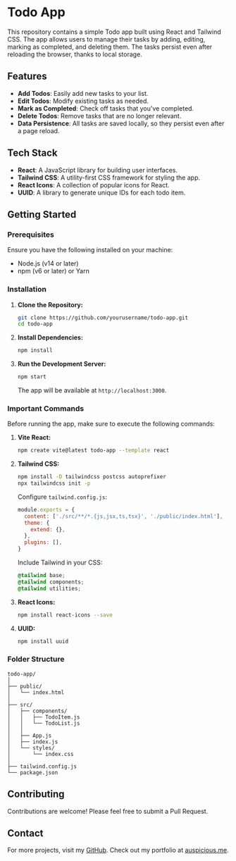 # Todo App

This repository contains a simple Todo app built using React and Tailwind CSS. The app allows users to manage their tasks by adding, editing, marking as completed, and deleting them. The tasks persist even after reloading the browser, thanks to local storage.

## Features

- **Add Todos**: Easily add new tasks to your list.
- **Edit Todos**: Modify existing tasks as needed.
- **Mark as Completed**: Check off tasks that you've completed.
- **Delete Todos**: Remove tasks that are no longer relevant.
- **Data Persistence**: All tasks are saved locally, so they persist even after a page reload.

## Tech Stack

- **React**: A JavaScript library for building user interfaces.
- **Tailwind CSS**: A utility-first CSS framework for styling the app.
- **React Icons**: A collection of popular icons for React.
- **UUID**: A library to generate unique IDs for each todo item.

## Getting Started

### Prerequisites

Ensure you have the following installed on your machine:

- Node.js (v14 or later)
- npm (v6 or later) or Yarn

### Installation

1. **Clone the Repository:**

   ```bash
   git clone https://github.com/yourusername/todo-app.git
   cd todo-app
   ```

2. **Install Dependencies:**

   ```bash
   npm install
   ```

3. **Run the Development Server:**

   ```bash
   npm start
   ```

   The app will be available at `http://localhost:3000`.

### Important Commands

Before running the app, make sure to execute the following commands:

1. **Vite React:**

   ```bash
   npm create vite@latest todo-app --template react
   ```

2. **Tailwind CSS:**

   ```bash
   npm install -D tailwindcss postcss autoprefixer
   npx tailwindcss init -p
   ```

   Configure `tailwind.config.js`:

   ```javascript
   module.exports = {
     content: ['./src/**/*.{js,jsx,ts,tsx}', './public/index.html'],
     theme: {
       extend: {},
     },
     plugins: [],
   }
   ```

   Include Tailwind in your CSS:

   ```css
   @tailwind base;
   @tailwind components;
   @tailwind utilities;
   ```

3. **React Icons:**

   ```bash
   npm install react-icons --save
   ```

4. **UUID:**

   ```bash
   npm install uuid
   ```

### Folder Structure

```plaintext
todo-app/
│
├── public/
│   └── index.html
│
├── src/
│   ├── components/
│   │   ├── TodoItem.js
│   │   └── TodoList.js
│   │
│   ├── App.js
│   ├── index.js
│   └── styles/
│       └── index.css
│
├── tailwind.config.js
└── package.json
```

## Contributing

Contributions are welcome! Please feel free to submit a Pull Request.


## Contact

For more projects, visit my [GitHub](https://github.com/Auspicious-EX).
Check out my portfolio at [auspicious.me](https://auspicious.me).

